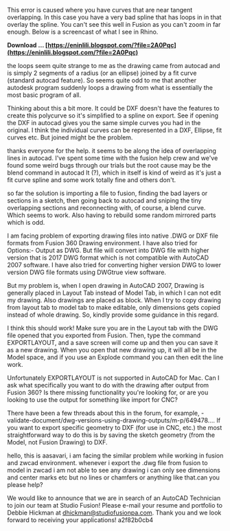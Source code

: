 
 
This error is caused where you have curves that are near tangent overlapping. In this case you have a very bad spline that has loops in in that overlay the spline. You can't see this well in Fusion as you can't zoom in far enough. Below is a screencast of what I see in Rhino.
 
**Download … [https://eninlili.blogspot.com/?file=2A0Pqc](https://eninlili.blogspot.com/?file=2A0Pqc)**


 
the loops seem quite strange to me as the drawing came from autocad and is simply 2 segments of a radius (or an ellipse) joined by a fit curve (standard autocad feature). So seems quite odd to me that another autodesk program suddenly loops a drawing from what is essentially the most basic program of all.
 
Thinking about this a bit more. It could be DXF doesn't have the features to create this polycurve so it's simplified to a spline on export. See if opening the DXF in autocad gives you the same simple curves you had in the original. I think the individual curves can be represented in a DXF, Ellipse, fit curves etc. But joined might be the problem.

thanks everyone for the help. it seems to be along the idea of overlapping lines in autocad. I've spent some time with the fusion help crew and we've found some weird bugs through our trials but the root cause may be the blend command in autocad lt (?), which in itself is kind of weird as it's just a fit curve spline and some work totally fine and others don't.
 
so far the solution is importing a file to fusion, finding the bad layers or sections in a sketch, then going back to autocad and sniping the tiny overlapping sections and reconnecting with, of course, a blend curve. Which seems to work. Also having to rebuild some random mirrored parts which is odd.
 
I am facing problem of exporting drawing files into native .DWG or DXF file formats from Fusion 360 Drawing environment. I have also tried for Options:- Output as DWG. But file will convert into DWG file with higher version that is 2017 DWG format which is not compatible with AutoCAD 2007 software. I have also tried for converting higher version DWG to lower version DWG file formats using DWGtrue view software.
 
But my problem is, when I open drawing in AutoCAD 2007, Drawing is generally placed in Layout Tab instead of Model Tab, in which I can not edit my drawing. Also drawings are placed as block. When I try to copy drawing from layout tab to model tab to make editable, only dimensions gets copied instead of whole drawing. So, kindly provide some guidance in this regard.
 
I think this should work! Make sure you are in the Layout tab with the DWG file opened that you exported from Fusion. Then, type the command EXPORTLAYOUT, and a save screen will come up and then you can save it as a new drawing. When you open that new drawing up, it will all be in the Model space, and if you use an Explode command you can then edit the line work.
 
Unfortunately EXPORTLAYOUT is not supported in AutoCAD for Mac. Can I ask what specifically you want to do with the drawing after output from Fusion 360? Is there missing functionality you're looking for, or are you looking to use the output for something like import for CNC?
 
There have been a few threads about this in the forum, for example, -validate-document/dwg-versions-using-drawing-outputs/m-p/649478.... If you want to export specific geometry to DXF (for use in CNC, etc.) the most straightforward way to do this is by saving the sketch geometry (from the Model, not Fusion Drawing) to DXF.
 
hello, this is aasavari, i am facing the similar problem while working in fusion and zwcad environment. whenever i export the .dwg file from fusion to model in zwcad i am not able to see any drawing i can only see dimensions and center marks etc but no lines or chamfers or anything like that.can you please help?
 
We would like to announce that we are in search of an AutoCAD Technician to join our team at Studio Fusion! Please e-mail your resume and portfolio to Debbie Hickman at dhickman@studiofusionpa.com. Thank you and we look forward to receiving your applications!
 a2f82b0cb4
 
